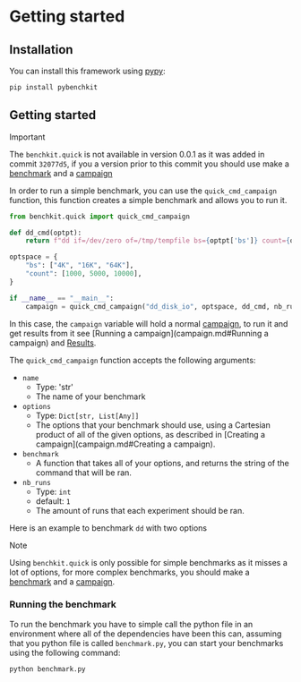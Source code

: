 # Getting started

## Installation

You can install this framework using [pypy](https://pypi.org/project/pybenchkit/):
```bash
pip install pybenchkit
```

## Getting started

> [!IMPORTANT]
> The `benchkit.quick` is not available in version 0.0.1 as it was added in commit `32077d5`, if you a version prior to this commit you should use make a [benchmark](benchmark.md) and a [campaign](campaign.md)

In order to run a simple benchmark, you can use the `quick_cmd_campaign` function, this function creates a simple benchmark and allows you to run it.

```python
from benchkit.quick import quick_cmd_campaign

def dd_cmd(optpt):
    return f"dd if=/dev/zero of=/tmp/tempfile bs={optpt['bs']} count={optpt['count']}"

optspace = {
    "bs": ["4K", "16K", "64K"],
    "count": [1000, 5000, 10000],
}

if __name__ == "__main__":
    campaign = quick_cmd_campaign("dd_disk_io", optspace, dd_cmd, nb_runs=3)
```
In this case, the `campaign` variable will hold a normal [campaign](campaign.md), to run it and get results from it see [Running a campaign](campaign.md#Running a campaign) and [Results](campaign.md#Results).

The `quick_cmd_campaign` function accepts the following arguments:
* `name`
    * Type: 'str'
    * The name of your benchmark
* `options`
    * Type: `Dict[str, List[Any]]`
    * The options that your benchmark should use, using a Cartesian product of all of the given options, as described in [Creating a campaign](campaign.md#Creating a campaign).
* `benchmark`
    * A function that takes all of your options, and returns the string of the command that will be ran.
* `nb_runs`
    * Type: `int`
    * default: `1`
    * The amount of runs that each experiment should be ran.

Here is an example to benchmark `dd` with two options

> [!NOTE]
> Using `benchkit.quick` is only possible for simple benchmarks as it misses a lot of options, for more complex benchmarks, you should make a [benchmark](benchmark.md) and a [campaign](campaign.md).

### Running the benchmark

To run the benchmark you have to simple call the python file in an environment where all of the dependencies have been this can, assuming that you python file is called `benchmark.py`, you can start your benchmarks using the following command:
```bash
python benchmark.py
```
